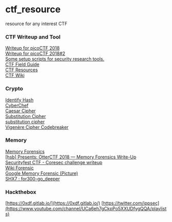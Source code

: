# ctf_resource
resource for any interest CTF

### CTF Writeup and Tool
[Writeup for picoCTF 2018](https://github.com/PlatyPew/picoctf-2018-writeup#binary-exploitation)  
[Writeup for picoCTF 2018#2](https://tcode2k16.github.io/blog/posts/picoctf-2018-writeup/forensics/)  
[Some setup scripts for security research tools.](https://github.com/zardus/ctf-tools)  
[CTF Field Guide](https://trailofbits.github.io/ctf/)  
[CTF Resources](http://ctfs.github.io/resources/)  
[CTF Wiki](https://ctf-wiki.github.io/ctf-wiki/)  

### Crypto
[Identify Hash](https://github.com/blackploit/hash-identifier)  
[CyberChef](https://gchq.github.io/CyberChef/)  
[Caesar Cipher](https://www.nayuki.io/page/automatic-caesar-cipher-breaker-javascript)  
[Substitution Cipher](https://github.com/PlatyPew/picoctf-2018-writeup/tree/master/Cryptography/hertz)  
[substitution cipher](https://quipqiup.com/)  
[Vigenère Cipher Codebreaker](https://www.mygeocachingprofile.com/codebreaker.vigenerecipher.aspx)  

### Memory
[Memory Forensics](https://ctf101.org/forensics/what-is-memory-forensics/)  
[\[hsb\] Presents: OtterCTF 2018 — Memory Forensics Write-Up](https://medium.com/hackstreetboys/hsb-presents-otterctf-2018-memory-forensics-write-up-c3b9e372c36c)  
[Securityfest CTF - Coresec challenge writeup](https://dubell.io/securityfest-ctf-coresec-challenge-writeup/)  
[Wiki Forensic](https://trailofbits.github.io/ctf/forensics/)  
[Google Memory Forensic (Picture)](https://www.rootusers.com/google-ctf-2016-forensic-for1-write-up/)  
[SHX7 : for300-go_deeper](http://dann.com.br/shx7-for300-go_deeper/)  

### Hackthebox  
[https://0xdf.gitlab.io/](https://0xdf.gitlab.io/)
[https://twitter.com/ippsec](https://www.youtube.com/channel/UCa6eh7gCkpPo5XXUDfygQQA/playlists)  
